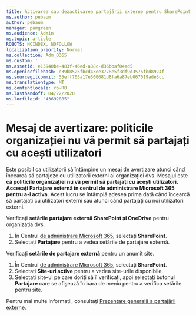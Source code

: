 ```yaml
---
title: Activarea sau dezactivarea partajării externe pentru SharePoint
ms.author: pebaum
author: pebaum
manager: pamgreen
ms.audience: Admin
ms.topic: article
ROBOTS: NOINDEX, NOFOLLOW
localization_priority: Normal
ms.collection: Adm_O365
ms.custom: ''
ms.assetid: e13940be-483f-46ed-a88c-d36bbaf04ad5
ms.openlocfilehash: e39b8525fbcd43ee3778e5f3df9d3576fbd8924f
ms.sourcegitcommit: 55eff703a17e500681d8fa6a87eb067019ade3cc
ms.translationtype: MT
ms.contentlocale: ro-RO
ms.lasthandoff: 04/22/2020
ms.locfileid: "43692885"
---
```

# <a name="warning-message-your-organizations-policies-dont-allow-you-to-share-with-these-users"></a>Mesaj de avertizare: politicile organizației nu vă permit să partajați cu acești utilizatori

Este posibil ca utilizatorii să întâmpine un mesaj de avertizare atunci când încearcă să partajeze cu utilizatorii externi ai organizației dvs. Mesajul este **că politicile organizației nu vă permit să partajați cu acești utilizatori. Accesați Partajare externă în centrul de administrare Microsoft 365 pentru a-l activa**. Acest lucru se întâmplă adesea prima dată când încearcă să partajați cu utilizatori externi sau atunci când partajați cu noi utilizatori externi.

Verificați **setările partajare externă SharePoint și OneDrive** pentru organizația dvs.

1. În Centrul [de administrare Microsoft 365](https://admin.microsoft.com/AdminPortal/Home#/homepage">https://admin.microsoft.com/), selectați **SharePoint**.
3. Selectați **Partajare** pentru a vedea setările de partajare externă.

Verificați **setările de partajare externă** pentru un anumit site.

1. În Centrul [de administrare Microsoft 365](https://admin.microsoft.com/AdminPortal/Home#/homepage">https://admin.microsoft.com/), selectați **SharePoint**.
2. Selectați **Site-uri active** pentru a vedea site-urile disponibile.
3. Selectați site-ul pe care doriți să îl verificați, apoi selectați butonul **Partajare** care se afișează în bara de meniu pentru a verifica setările pentru site.

Pentru mai multe informații, consultați [Prezentare generală a partajării externe](https://docs.microsoft.com/sharepoint/external-sharing-overview).